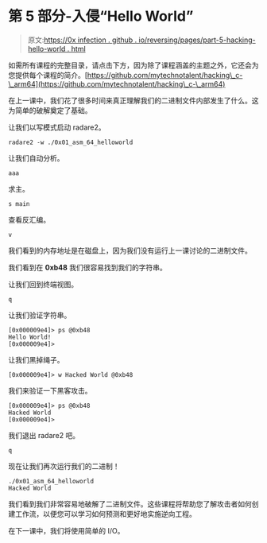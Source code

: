 # 第 5 部分-入侵“Hello World”

> 原文:[https://0x infection . github . io/reversing/pages/part-5-hacking-hello-world . html](https://0xinfection.github.io/reversing/pages/part-5-hacking-hello-world.html)

如需所有课程的完整目录，请点击下方，因为除了课程涵盖的主题之外，它还会为您提供每个课程的简介。[https://github.com/mytechnotalent/hacking\_c-\_arm64](https://github.com/mytechnotalent/hacking\_c-\_arm64)

在上一课中，我们花了很多时间来真正理解我们的二进制文件内部发生了什么。这为简单的破解奠定了基础。

让我们以写模式启动 radare2。

```
radare2 -w ./0x01_asm_64_helloworld

```

让我们自动分析。

```
aaa

```

求主。

```
s main

```

查看反汇编。

```
v

```

我们看到的内存地址是在磁盘上，因为我们没有运行上一课讨论的二进制文件。

我们看到在 **0xb48** 我们很容易找到我们的字符串。

让我们回到终端视图。

```
q

```

让我们验证字符串。

```
[0x000009e4]> ps @0xb48
Hello World!
[0x000009e4]>

```

让我们黑掉绳子。

```
[0x000009e4]> w Hacked World @0xb48

```

我们来验证一下黑客攻击。

```
[0x000009e4]> ps @0xb48
Hacked World
[0x000009e4]>

```

我们退出 radare2 吧。

```
q

```

现在让我们再次运行我们的二进制！

```
./0x01_asm_64_helloworld
Hacked World

```

我们看到我们非常容易地破解了二进制文件。这些课程将帮助您了解攻击者如何创建工作流，以便您可以学习如何预测和更好地实施逆向工程。

在下一课中，我们将使用简单的 I/O。
